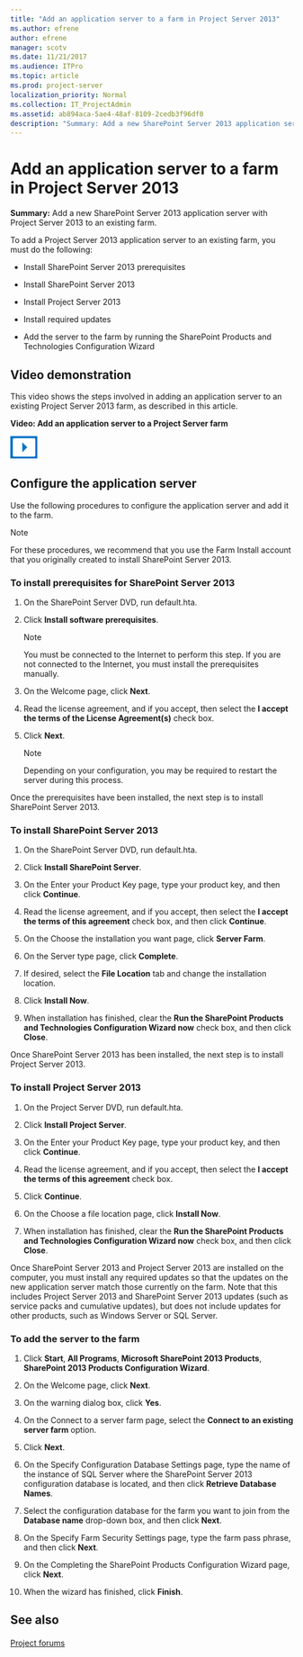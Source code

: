 ```yaml
---
title: "Add an application server to a farm in Project Server 2013"
ms.author: efrene
author: efrene
manager: scotv
ms.date: 11/21/2017
ms.audience: ITPro
ms.topic: article
ms.prod: project-server
localization_priority: Normal
ms.collection: IT_ProjectAdmin
ms.assetid: ab894aca-5ae4-48af-8109-2cedb3f96df0
description: "Summary: Add a new SharePoint Server 2013 application server with Project Server 2013 to an existing farm."
---
```


# Add an application server to a farm in Project Server 2013
 
 **Summary:** Add a new SharePoint Server 2013 application server with Project Server 2013 to an existing farm.
  
To add a Project Server 2013 application server to an existing farm, you must do the following:
  
- Install SharePoint Server 2013 prerequisites
    
- Install SharePoint Server 2013
    
- Install Project Server 2013
    
- Install required updates
    
- Add the server to the farm by running the SharePoint Products and Technologies Configuration Wizard
    
## Video demonstration

This video shows the steps involved in adding an application server to an existing Project Server 2013 farm, as described in this article.
  
**Video: Add an application server to a Project Server farm**

![Video (play button) icon](images/mod_icon_video_M.png)
  
## Configure the application server

Use the following procedures to configure the application server and add it to the farm.
  
> [!NOTE]
> For these procedures, we recommend that you use the Farm Install account that you originally created to install SharePoint Server 2013. 
  
### To install prerequisites for SharePoint Server 2013

1. On the SharePoint Server DVD, run default.hta.
    
2. Click **Install software prerequisites**.
    
    > [!NOTE]
    > You must be connected to the Internet to perform this step. If you are not connected to the Internet, you must install the prerequisites manually. 
  
3. On the Welcome page, click **Next**.
    
4. Read the license agreement, and if you accept, then select the **I accept the terms of the License Agreement(s)** check box.
    
5. Click **Next**.
    
    > [!NOTE]
    > Depending on your configuration, you may be required to restart the server during this process. 
  
Once the prerequisites have been installed, the next step is to install SharePoint Server 2013.
  
### To install SharePoint Server 2013 

1. On the SharePoint Server DVD, run default.hta.
    
2. Click **Install SharePoint Server**.
    
3. On the Enter your Product Key page, type your product key, and then click **Continue**.
    
4. Read the license agreement, and if you accept, then select the **I accept the terms of this agreement** check box, and then click **Continue**.
    
5. On the Choose the installation you want page, click **Server Farm**.
    
6. On the Server type page, click **Complete**.
    
7. If desired, select the **File Location** tab and change the installation location.
    
8. Click **Install Now**.
    
9. When installation has finished, clear the **Run the SharePoint Products and Technologies Configuration Wizard now** check box, and then click **Close**.
    
Once SharePoint Server 2013 has been installed, the next step is to install Project Server 2013.
  
### To install Project Server 2013 

1. On the Project Server DVD, run default.hta.
    
2. Click **Install Project Server**.
    
3. On the Enter your Product Key page, type your product key, and then click **Continue**.
    
4. Read the license agreement, and if you accept, then select the **I accept the terms of this agreement** check box.
    
5. Click **Continue**.
    
6. On the Choose a file location page, click **Install Now**.
    
7. When installation has finished, clear the **Run the SharePoint Products and Technologies Configuration Wizard now** check box, and then click **Close**.
    
Once SharePoint Server 2013 and Project Server 2013 are installed on the computer, you must install any required updates so that the updates on the new application server match those currently on the farm. Note that this includes Project Server 2013 and SharePoint Server 2013 updates (such as service packs and cumulative updates), but does not include updates for other products, such as Windows Server or SQL Server.
  
### To add the server to the farm

1. Click **Start**, **All Programs**, **Microsoft SharePoint 2013 Products**, **SharePoint 2013 Products Configuration Wizard**.
    
2. On the Welcome page, click **Next**.
    
3. On the warning dialog box, click **Yes**.
    
4. On the Connect to a server farm page, select the **Connect to an existing server farm** option.
    
5. Click **Next**.
    
6. On the Specify Configuration Database Settings page, type the name of the instance of SQL Server where the SharePoint Server 2013 configuration database is located, and then click **Retrieve Database Names**.
    
7. Select the configuration database for the farm you want to join from the **Database name** drop-down box, and then click **Next**.
    
8. On the Specify Farm Security Settings page, type the farm pass phrase, and then click **Next**.
    
9. On the Completing the SharePoint Products Configuration Wizard page, click **Next**.
    
10. When the wizard has finished, click **Finish**.
    
## See also

#### 

[Project forums](https://social.technet.microsoft.com/Forums/en-US/category/project)

